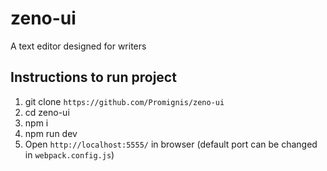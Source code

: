 # zeno-ui
A text editor designed for writers

## Instructions to run project

1. git clone `https://github.com/Promignis/zeno-ui`
2. cd zeno-ui
3. npm i
4. npm run dev
5. Open `http://localhost:5555/` in browser (default port can be changed in `webpack.config.js`)
